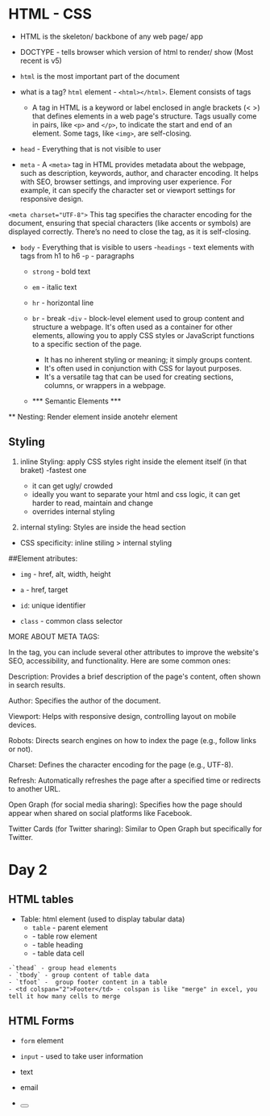 # HTML - CSS

- HTML is the skeleton/ backbone of any web page/ app
- DOCTYPE - tells browser which version of html to render/ show (Most recent is v5)
- `html` is the most important part of the document
- what is a tag? `html` element - `<html></html>`. Element consists of tags
    - A tag in HTML is a keyword or label enclosed in angle brackets (< >) that defines elements in a web page's structure. Tags usually come in pairs, like `<p>` and `</p>`, to indicate the start and end of an element. Some tags, like `<img>`, are self-closing.

- `head` - Everything that is not visible to user

- `meta` - A `<meta>` tag in HTML provides metadata about the webpage, such as description, keywords, author, and character encoding. It helps with SEO, browser settings, and improving user experience. For example, it can specify the character set or viewport settings for responsive design.

`<meta charset="UTF-8">`
This tag specifies the character encoding for the document, ensuring that special characters (like accents or symbols) are displayed correctly. There’s no need to close the <meta> tag, as it is self-closing.

- `body` - Everything that is visible to users
    -`headings` - text elements with tags from h1 to h6
    -`p` - paragraphs
    - `strong` - bold text
    - `em` - italic text
    - `hr` - horizontal line
    - `br` - break
    -`div` -  block-level element used to group content and structure a webpage. It's often used as a container for other elements, allowing you to apply CSS styles or JavaScript functions to a specific section of the page.
        - It has no inherent styling or meaning; it simply groups content.
        - It's often used in conjunction with CSS for layout purposes.
        - It's a versatile tag that can be used for creating sections, columns, or wrappers in a webpage.

    - *** Semantic Elements ***


** Nesting: Render element inside anotehr element


## Styling
1. inline Styling: apply CSS styles right inside the element itself (in that braket)
    -fastest one
    - it can get ugly/ crowded
    - ideally you want to separate your html and css logic, it can get harder to read, maintain and change
    - overrides internal styling

2. internal styling: Styles are inside the head section
- CSS specificity: inline stiling > internal styling

##Element atributes:
- `img` - href, alt, width, height
- `a` - href, target

- `id`: unique identifier
- `class` - common class selector


MORE ABOUT META TAGS:

In the <meta> tag, you can include several other attributes to improve the website's SEO, accessibility, and functionality. Here are some common ones:

Description:
Provides a brief description of the page's content, often shown in search results.
<meta name="description" content="Your page description here.">

Author:
Specifies the author of the document.
<meta name="author" content="Author Name">

Viewport:
Helps with responsive design, controlling layout on mobile devices.
<meta name="viewport" content="width=device-width, initial-scale=1">

Robots:
Directs search engines on how to index the page (e.g., follow links or not).
<meta name="robots" content="noindex, nofollow">

Charset:
Defines the character encoding for the page (e.g., UTF-8).
<meta charset="UTF-8">

Refresh:
Automatically refreshes the page after a specified time or redirects to another URL.
<meta http-equiv="refresh" content="30"> <!-- Refresh every 30 seconds -->

Open Graph (for social media sharing):
Specifies how the page should appear when shared on social platforms like Facebook.
<meta property="og:title" content="Title of the page">
<meta property="og:image" content="image-url">

Twitter Cards (for Twitter sharing):
Similar to Open Graph but specifically for Twitter.
<meta name="twitter:card" content="summary">
<meta name="twitter:title" content="Page Title">
<meta name="twitter:image" content="image-url">



# Day 2
## HTML tables
- Table: html element (used to display tabular data)
    - `table` - parent element
    - <tr> - table row element
    - <th> - table heading
    - <td> - table data cell

<!--Opttional elements --->
    -`thead` - group head elements
    - `tbody` - group content of table data
    - `tfoot` -  group footer content in a table
    - <td colspan="2">Footer</td> - colspan is like "merge" in excel, you tell it how many cells to merge


## HTML Forms
- `form` element
- `input` - used to take user information
- text
-  email

- <button>


